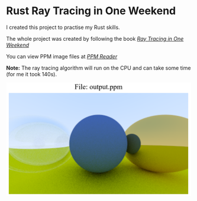 # Rust Ray Tracing in One Weekend

I created this project to practise my Rust skills.

The whole project was created by following the book [_Ray Tracing in One Weekend_](https://raytracing.github.io/books/RayTracingInOneWeekend.html)

You can view PPM image files at [_PPM Reader_](https://www.cs.rhodes.edu/welshc/COMP141_F16/ppmReader.html)

**Note:** The ray tracing algorithm will run on the CPU and can take some time (for me it took 140s).

<img src="assets/ray_trace.png" alt="Ray Tracing Output" style="max-width:500px" />